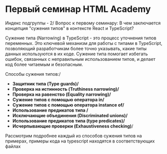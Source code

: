 # Первый семинар HTML Academy
Индекс подгруппы - 2/
Вопрос к первому семинару: В чем заключается концепция "сужения типов" в контексте React и TypeScript?


Сужение типа (Narrowing) в TypeScript - это процесс уточнения типов переменных. 
Это ключевой механизм для работы с типами в TypeScript, позволяющий разработчикам более точно указывать, 
какие типы данных используются в их коде. Сужение типа помогает избегать ошибок, связанных с неправильным 
использованием типов, и делает код более читаемым и безопасным. 


Способы сужения типов:/
* <b>Защитник типа (Type guards)/
* Проверка на истинность (Truthiness narrowing)/
* Проверка на равенство (Equality narrowing)/
* Сужение типов с помощью оператора in/
* Сужение типов с помощью оператора instance of/
* Использование предикатов типа /
* Исключающие объединения (Discriminated unions)/
* Использование предикатов типа (type predicates)/
* Исчерпывающие проверки (Exhaustiveness checking)</b>/

Рассмотрим подробнее каждый из способов сужения типов на примерах, примеры кода на typescript находятся в соответствующих файлах


